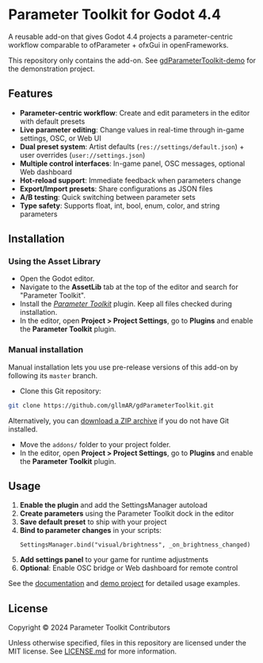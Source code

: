 # Parameter Toolkit for Godot 4.4

A reusable add-on that gives Godot 4.4 projects a parameter-centric workflow comparable to ofParameter + ofxGui in openFrameworks.

This repository only contains the add-on. See
[gdParameterToolkit-demo](https://github.com/gllmAR/gdParameterToolkit-demo)
for the demonstration project.

## Features

- **Parameter-centric workflow**: Create and edit parameters in the editor with default presets
- **Live parameter editing**: Change values in real-time through in-game settings, OSC, or Web UI
- **Dual preset system**: Artist defaults (`res://settings/default.json`) + user overrides (`user://settings.json`)
- **Multiple control interfaces**: In-game panel, OSC messages, optional Web dashboard
- **Hot-reload support**: Immediate feedback when parameters change
- **Export/Import presets**: Share configurations as JSON files
- **A/B testing**: Quick switching between parameter sets
- **Type safety**: Supports float, int, bool, enum, color, and string parameters

## Installation

### Using the Asset Library

- Open the Godot editor.
- Navigate to the **AssetLib** tab at the top of the editor and search for
  "Parameter Toolkit".
- Install the
  [*Parameter Toolkit*](https://godotengine.org/asset-library/asset/ASSETLIB_ID)
  plugin. Keep all files checked during installation.
- In the editor, open **Project > Project Settings**, go to **Plugins**
  and enable the **Parameter Toolkit** plugin.

### Manual installation

Manual installation lets you use pre-release versions of this add-on by
following its `master` branch.

- Clone this Git repository:

```bash
git clone https://github.com/gllmAR/gdParameterToolkit.git
```

Alternatively, you can
[download a ZIP archive](https://github.com/gllmAR/gdParameterToolkit/archive/master.zip)
if you do not have Git installed.

- Move the `addons/` folder to your project folder.
- In the editor, open **Project > Project Settings**, go to **Plugins**
  and enable the **Parameter Toolkit** plugin.

## Usage

1. **Enable the plugin** and add the SettingsManager autoload
2. **Create parameters** using the Parameter Toolkit dock in the editor
3. **Save default preset** to ship with your project
4. **Bind to parameter changes** in your scripts:
   ```gdscript
   SettingsManager.bind("visual/brightness", _on_brightness_changed)
   ```
5. **Add settings panel** to your game for runtime adjustments
6. **Optional**: Enable OSC bridge or Web dashboard for remote control

See the [documentation](docs/) and [demo project](https://github.com/gllmAR/gdParameterToolkit-demo) for detailed usage examples.

## License

Copyright © 2024 Parameter Toolkit Contributors

Unless otherwise specified, files in this repository are licensed under the
MIT license. See [LICENSE.md](LICENSE.md) for more information.
